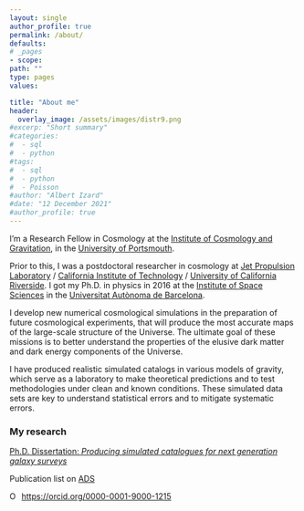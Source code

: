 ```yaml
---
layout: single
author_profile: true
permalink: /about/
defaults:
# _pages
- scope:
path: ""
type: pages
values:

title: "About me"
header:
  overlay_image: /assets/images/distr9.png
#excerp: "Short summary"
#categories:
#  - sql
#  - python
#tags:
#  - sql
#  - python
#  - Poisson
#author: "Albert Izard"
#date: "12 December 2021"
#author_profile: true
---
```


I’m a Research Fellow in Cosmology at the [Institute of Cosmology and Gravitation](http://www.icg.port.ac.uk/), in the [University of Portsmouth](https://www.port.ac.uk/).

Prior to this, I was a postdoctoral researcher in cosmology at [Jet Propulsion Laboratory](https://www.jpl.nasa.gov/) / [California Institute of Technology](https://www.astro.caltech.edu/) / [University of California Riverside](https://astro.ucr.edu/). I got my Ph.D. in physics in 2016 at the [Institute of Space Sciences](https://www.ice.csic.es/en/home) in the [Universitat Autònoma de Barcelona](https://www.uab.cat/).

I develop new numerical cosmological simulations in the preparation of future cosmological experiments, that will produce the most accurate maps of the large-scale structure of the Universe. The ultimate goal of these missions is to better understand the properties of the elusive dark matter and dark energy components of the Universe.

I have produced realistic simulated catalogs in various models of gravity, which serve as a laboratory to make theoretical predictions and to test methodologies under clean and known conditions. These simulated data sets are key to understand statistical errors and to mitigate systematic errors.


### My research

[Ph.D. Dissertation: *Producing simulated catalogues for next generation galaxy surveys*](/assets/docs/thesis_albertizard.pdf)

Publication list on [ADS](http://adsabs.harvard.edu/cgi-bin/nph-abs_connect?db_key=AST&db_key=PRE&qform=AST&arxiv_sel=astro-ph&arxiv_sel=cond-mat&arxiv_sel=cs&arxiv_sel=gr-qc&arxiv_sel=hep-ex&arxiv_sel=hep-lat&arxiv_sel=hep-ph&arxiv_sel=hep-th&arxiv_sel=math&arxiv_sel=math-ph&arxiv_sel=nlin&arxiv_sel=nucl-ex&arxiv_sel=nucl-th&arxiv_sel=physics&arxiv_sel=quant-ph&arxiv_sel=q-bio&sim_query=YES&ned_query=YES&adsobj_query=YES&aut_logic=OR&obj_logic=OR&author=izard%2C+albert&object=&start_mon=&start_year=&end_mon=&end_year=&ttl_logic=OR&title=&txt_logic=OR&text=&nr_to_return=200&start_nr=1&jou_pick=ALL&ref_stems=&data_and=ALL&group_and=ALL&start_entry_day=&start_entry_mon=&start_entry_year=&end_entry_day=&end_entry_mon=&end_entry_year=&min_score=&sort=SCORE&data_type=SHORT&aut_syn=YES&ttl_syn=YES&txt_syn=YES&aut_wt=1.0&obj_wt=1.0&ttl_wt=0.3&txt_wt=3.0&aut_wgt=YES&obj_wgt=YES&ttl_wgt=YES&txt_wgt=YES&ttl_sco=YES&txt_sco=YES&version=1)

<div itemscope itemtype="https://schema.org/Person"><a itemprop="sameAs" content="https://orcid.org/0000-0001-9000-1215" href="https://orcid.org/0000-0001-9000-1215" target="orcid.widget" rel="noopener noreferrer" style="vertical-align:top;"><img src="https://orcid.org/sites/default/files/images/orcid_16x16.png" style="width:1em;margin-right:.5em;" alt="ORCID iD icon">https://orcid.org/0000-0001-9000-1215</a></div>
